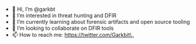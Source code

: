 - 👋 Hi, I’m @garkbt
- 👀 I’m interested in threat hunting and DFIR
- 🌱 I’m currently learning about forensic artifacts and open source tooling
- 💞️ I’m looking to collaborate on DFIR tools
- 📫 How to reach me: https://twitter.com/Garkbit\_
<!---
garkbt/garkbt is a ✨ special ✨ repository because its `README.md` (this file) appears on your GitHub profile.
You can click the Preview link to take a look at your changes.
--->
